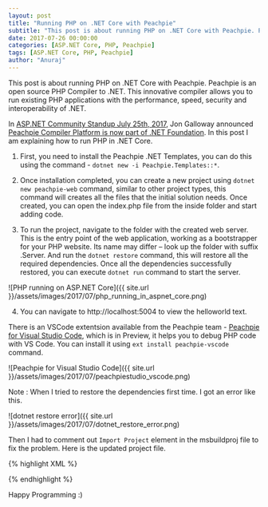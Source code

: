 ```yaml
---
layout: post
title: "Running PHP on .NET Core with Peachpie"
subtitle: "This post is about running PHP on .NET Core with Peachpie. Peachpie is an open source PHP Compiler to .NET. This innovative compiler allows you to run existing PHP applications with the performance, speed, security and interoperability of .NET."
date: 2017-07-26 00:00:00
categories: [ASP.NET Core, PHP, Peachpie]
tags: [ASP.NET Core, PHP, Peachpie]
author: "Anuraj"
---
```

This post is about running PHP on .NET Core with Peachpie. Peachpie is an open source PHP Compiler to .NET. This innovative compiler allows you to run existing PHP applications with the performance, speed, security and interoperability of .NET.

In [ASP.NET Community Standup July 25th, 2017](https://youtu.be/TSrf4f6Crvw), Jon Galloway announced [Peachpie Compiler Platform is now part of .NET Foundation](https://dotnetfoundation.org/blog/welcome-peachpie-compiler-platform-to-the-net-foundation). In this post I am explaining how to run PHP in .NET Core.

1. First, you need to install the Peachpie .NET Templates, you can do this using the command - `dotnet new -i Peachpie.Templates::*`.

2. Once installation completed, you can create a new project using `dotnet new peachpie-web` command, similar to other project types, this command will creates all the files that the initial solution needs. Once created, you can open the index.php file from the inside folder and start adding code.

3. To run the project, navigate to the folder with the created web server. This is the entry point of the web application, working as a bootstrapper for your PHP website. Its name may differ – look up the folder with suffix .Server. And run the `dotnet restore` command, this will restore all the required dependencies. Once all the dependencies successfully restored, you can execute `dotnet run` command to start the server.

![PHP running on ASP.NET Core]({{ site.url }}/assets/images/2017/07/php_running_in_aspnet_core.png)

4. You can navigate to http://localhost:5004 to view the helloworld text.

There is an VSCode extentsion available from the Peachpie team - [Peachpie for Visual Studio Code](http://www.peachpiestudio.com/), which is in Preview, it helps you to debug PHP code with VS Code. You can install it using `ext install peachpie-vscode` command.

![Peachpie for Visual Studio Code]({{ site.url }}/assets/images/2017/07/peachpiestudio_vscode.png)

Note : When I tried to restore the dependencies first time. I got an error like this.

![dotnet restore error]({{ site.url }}/assets/images/2017/07/dotnet_restore_error.png)

Then I had to comment out `Import Project` element in the msbuildproj file to fix the problem. Here is the updated project file.

{% highlight XML %}
<!-- A temporary solution, import C# Visual Studio design time targets in order to be able to load the project in Visual Studio -->
  <PropertyGroup>
  </PropertyGroup>
  <!--
  <Import Project="$(CSharpDesignTimeTargetsPath)" />
  -->
{% endhighlight %}

Happy Programming :)